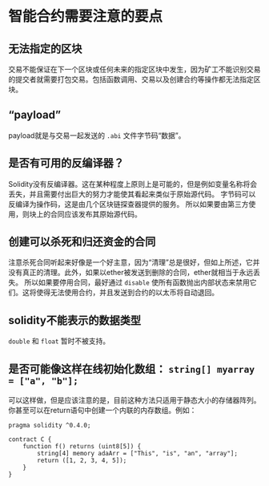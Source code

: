# 智能合约需要注意的要点

## 无法指定的区块
交易不能保证在下一个区块或任何未来的指定区块中发生，因为矿工不能识别交易的提交者就需要打包交易。包括函数调用、交易以及创建合约等操作都无法指定区块。

## “payload”
payload就是与交易一起发送的 `.abi` 文件字节码“数据”。

## 是否有可用的反编译器？
Solidity没有反编译器。这在某种程度上原则上是可能的，但是例如变量名称将会丢失，并且需要付出巨大的努力才能使其看起来类似于原始源代码。
字节码可以反编译为操作码，这是由几个区块链探查器提供的服务。
所以如果要由第三方使用，则块上的合同应该发布其原始源代码。

## 创建可以杀死和归还资金的合同
注意杀死合同听起来好像是一个好主意，因为“清理”总是很好，但如上所述，它并没有真正的清理。此外，如果以ether被发送到删除的合同，ether就相当于永远丢失。
所以如果要停用合同，最好通过 `disable` 使所有函数抛出内部状态来禁用它们。这将使得无法使用合约，并且发送到合约的以太币将自动退回。

## solidity不能表示的数据类型
`double` 和 `float` 暂时不被支持。

## 是否可能像这样在线初始化数组： `string[] myarray = ["a", "b"];`
可以这样做，但是应该注意的是，目前这种方法只适用于静态大小的存储器阵列。你甚至可以在return语句中创建一个内联的内存数组。例如：
```
pragma solidity ^0.4.0;

contract C {
    function f() returns (uint8[5]) {
        string[4] memory adaArr = ["This", "is", "an", "array"];
        return ([1, 2, 3, 4, 5]);
    }
}
```
